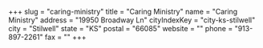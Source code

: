 +++
slug = "caring-ministry"
title = "Caring Ministry"
name = "Caring Ministry"
address = "19950 Broadway Ln"
cityIndexKey = "city-ks-stilwell"
city = "Stilwell"
state = "KS"
postal = "66085"
website = ""
phone = "913-897-2261"
fax = ""
+++

